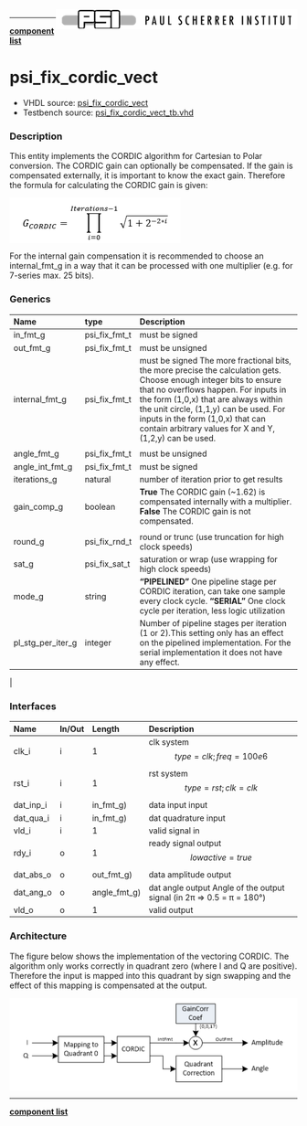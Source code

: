<img align="right" src="../../doc/psi_logo.png">

***

[**component list**](../README.md)

# psi_fix_cordic_vect
 - VHDL source: [psi_fix_cordic_vect](../hdl/psi_fix_cordic_vect.vhd)
 - Testbench source: [psi_fix_cordic_vect_tb.vhd](../testbench/psi_fix_cordic_vect_tb/psi_fix_cordic_vect_tb.vhd)

### Description
This entity implements the CORDIC algorithm for Cartesian to Polar conversion.
The CORDIC gain can optionally be compensated. If the gain is compensated externally, it is important to know the exact gain. Therefore the formula for calculating the CORDIC gain is given:

<img align="center" src="psi_fix_cordic_vect_a.png">

For the internal gain compensation it is recommended to choose an internal_fmt_g in a way that it can be processed with one multiplier (e.g. for 7-series max. 25 bits).


### Generics
| Name              | type          | Description                                                                         |
|:------------------|:--------------|:------------------------------------------------------------------------------------|
| in_fmt_g          | psi_fix_fmt_t | must be signed                                               |
| out_fmt_g         | psi_fix_fmt_t | must be unsigned                                            |
| internal_fmt_g    | psi_fix_fmt_t | must be signed The more fractional bits, the more precise the calculation gets.	Choose enough integer bits to ensure that no overflows happen. For inputs in the form (1,0,x) that are always within the unit circle, (1,1,y) can be used.	For inputs in the form (1,0,x) that can contain arbitrary values for X and Y, (1,2,y) can be used.
                                         |
| angle_fmt_g       | psi_fix_fmt_t | must be unsigned                                             |
| angle_int_fmt_g   | psi_fix_fmt_t | must be signed                                               |
| iterations_g      | natural       | number of iteration prior to get results                          |
| gain_comp_g       | boolean       | **True**		The CORDIC gain (~1.62) is compensated internally with a multiplier. **False**		The CORDIC gain is not compensated.
                 |
| round_g           | psi_fix_rnd_t | round or trunc (use truncation for high clock speeds)                                                   |
| sat_g             | psi_fix_sat_t | saturation or wrap (use wrapping for high clock speeds)                                              |
| mode_g            | string        | **“PIPELINED”**	One pipeline stage per CORDIC iteration, can take one sample every clock cycle. 	**“SERIAL”**		One clock cycle per iteration, less logic utilization   |
| pl_stg_per_iter_g | integer       |Number of pipeline stages per iteration (1 or 2).This setting only has an effect on the pipelined implementation. For the serial 	implementation it does not have any effect.
 |

### Interfaces
| Name      | In/Out   | Length       | Description                              |
|:----------|:---------|:-------------|:-----------------------------------------|
| clk_i     | i        | 1            | clk system $$ type=clk; freq=100e6 $$    |
| rst_i     | i        | 1            | rst system $$ type=rst; clk=clk $$       |
| dat_inp_i | i        | in_fmt_g)    | data input input                         |
| dat_qua_i | i        | in_fmt_g)    | dat quadrature input                     |
| vld_i     | i        | 1            | valid signal in                          |
| rdy_i     | o        | 1            | ready signal output $$ lowactive=true $$ |
| dat_abs_o | o        | out_fmt_g)   | data amplitude output                    |
| dat_ang_o | o        | angle_fmt_g) | dat angle output  Angle of the output signal (in 2π => 0.5 = π = 180°)                       |
| vld_o     | o        | 1            | valid output                             |


### Architecture

The figure below shows the implementation of the vectoring CORDIC. The algorithm only works correctly in quadrant zero (where I and Q are positive). Therefore the input is mapped into this quadrant by sign swapping and the effect of this mapping is compensated at the output.

<img align="center" src="psi_fix_cordic_vect_b.png">

---
[**component list**](../README.md)
